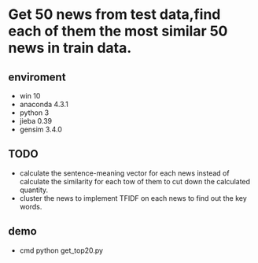 # Get 50 news from test data,find each of them the most similar 50 news in train data.

## enviroment
- win 10
- anaconda 4.3.1
- python 3
- jieba 0.39
- gensim 3.4.0

## TODO

- calculate the sentence-meaning vector for each news instead of calculate the similarity for each tow of them to cut down the calculated quantity.
- cluster the news to implement TFIDF on each news to find out the key words.
## demo 
- cmd python get_top20.py
